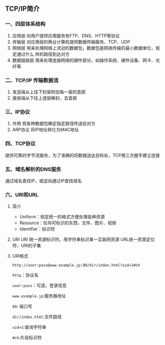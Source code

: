 ## TCP/IP简介

### 一、四层体系结构

1. 应用层
   向用户提供应用服务有FTP、DNS、HTTP等协议
2. 传输层
   对应用层的两台计算机提供数据传输服务、TCP、UDP
3. 网络层
   用来处理网络上流动的数据包，数据包是网络传输的最小数据单位，规定通过什么
   样的路径到达对方
4. 数据链路层
   用来处理连接网络的硬件部分，如操作系统、硬件设备、网卡、光纤等
### 二、TCP/IP 传输数据流
1. 发送端从上往下封装附加每一层的首部
2. 接收端从下往上逐层解封，去首部
### 三、IP协议
1. 作用
把各种数据包确定指定路径传送给对方
2. ARP协议
将IP地址转化为MAC地址
### 四、TCP协议
提供可靠的字节流服务，为了准确的将数据送达目标处，TCP用三次握手建立连接
### 五、域名解析的DNS服务
通过域名查找IP，或逆向通过IP查找域名
### 六、URI和URL
1. 简介
   - Uniform：规定统一的格式方便处理各种资源
   - Resource：任何可标识的东西，文件、图片、视频
   - Identifier：标识符
   
2. URI
   URI 统一资源标识符。用字符串标识某一互联网资源
   URL统一资源定位符，URI的子集
   
3. URI格式
   
   ```shell
   http://user:pass@www.example.jp:80/dir/index.html?uid=1#ch
   ```
   
   `http`：协议名
   
   `user:pass`：可选，登录信息
   
   `www.example.jp`:服务器地址
   
   `80`: 端口号
   
   `dir/index.html`:文件路径
   
   `uid=1`:查询字符串
   
   `#ch`:片段标识符